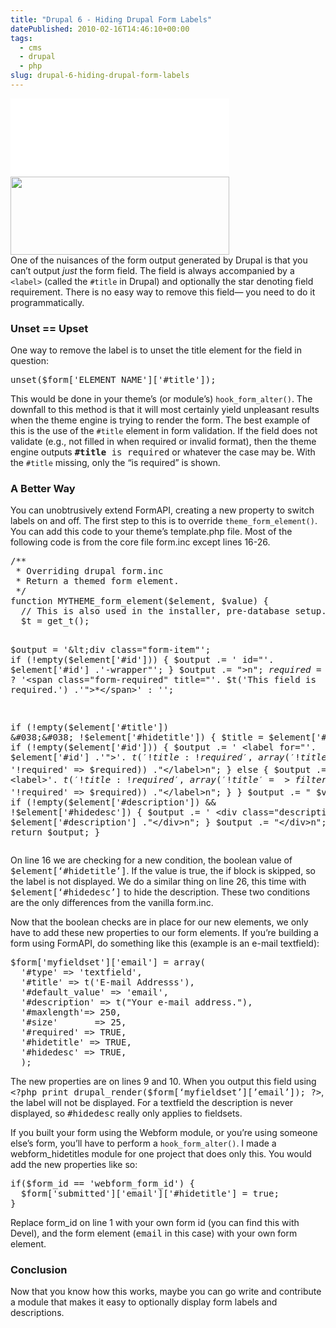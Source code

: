 ```yaml
---
title: "Drupal 6 - Hiding Drupal Form Labels"
datePublished: 2010-02-16T14:46:10+00:00
tags:
  - cms
  - drupal
  - php
slug: drupal-6-hiding-drupal-form-labels
---
```

<p><img src="data:image/gif;base64,R0lGODdhAQABAPAAAP///wAAACwAAAAAAQABAEACAkQBADs=" data-lazy-type="image" data-lazy-src="http://davidosomething.com/content/uploads/howtogetridofthese.png" alt="" title="How to get rid of the form labels" width="350" height="125" class="lazy lazy-hidden aligncenter size-thumbnail wp-image-102" /><noscript><img src="http://davidosomething.com/content/uploads/howtogetridofthese.png" alt="" title="How to get rid of the form labels" width="350" height="125" class="aligncenter size-thumbnail wp-image-102" /></noscript><br />
One of the nuisances of the form output generated by Drupal is that you can&#8217;t output <em>just</em> the form field. The field is always accompanied by a <code>&lt;label&gt;</code> (called the <code>#title</code> in Drupal) and optionally the star denoting field requirement. There is no easy way to remove this field&mdash; you need to do it programmatically.</p>
<h3>Unset == Upset</h3>
<p>One way to remove the label is to unset the title element for the field in question:</p>
<pre class="brush: php">
unset($form['ELEMENT_NAME']['#title']);
</pre>
<p>This would be done in your theme&#8217;s (or module&#8217;s) <code>hook_form_alter()</code>. The downfall to this method is that it will most certainly yield unpleasant results when the theme engine is trying to render the form. The best example of this is the use of the <code>#title</code> element in form validation. If the field does not validate (e.g., not filled in when required or invalid format), then the theme engine outputs <samp><strong>#title</strong> is required</samp> or whatever the case may be. With the <code>#title</code> missing, only the &#8220;is required&#8221; is shown.<br />
<span id="more-101"></span></p>
<h3>A Better Way</h3>
<p>You can unobtrusively extend FormAPI, creating a new property to switch labels on and off. The first step to this is to override <code>theme_form_element()</code>. You can add this code to your theme&#8217;s template.php file. Most of the following code is from the core file form.inc except lines 16-26.</p>
<pre class="brush: php">
/**
 * Overriding drupal form.inc
 * Return a themed form element.
 */
function MYTHEME_form_element($element, $value) {
  // This is also used in the installer, pre-database setup.
  $t = get_t();

  $output = '&lt;div class="form-item"';
  if (!empty($element['#id'])) {
    $output .= ' id="'. $element['#id'] .'-wrapper"';
  }
  $output .= ">n";
  $required = !empty($element['#required']) ? '&lt;span class="form-required" title="'. $t('This field is required.') .'">*&lt;/span>' : '';

  if (!empty($element['#title']) &#038;&#038; !$element['#hidetitle']) {
    $title = $element['#title'];
    if (!empty($element['#id'])) {
      $output .= ' &lt;label for="'. $element['#id'] .'">'. $t('!title: !required', array('!title' => filter_xss_admin($title), '!required' => $required)) ."&lt;/label>n";
    }
    else {
      $output .= ' &lt;label>'. $t('!title: !required', array('!title' => filter_xss_admin($title), '!required' => $required)) ."&lt;/label>n";
    }
  }
  $output .= " $valuen";
  if (!empty($element['#description']) &#038;&#038; !$element['#hidedesc']) {
    $output .= ' &lt;div class="description">'. $element['#description'] ."&lt;/div>n";
  }
  $output .= "&lt;/div>n";
  return $output;
}
</pre>
<p>On line 16 we are checking for a new condition, the boolean value of <samp>$element[&#8216;#hidetitle&#8217;]</samp>. If the value is true, the if block is skipped, so the label is not displayed. We do a similar thing on line 26, this time with <samp>$element[&#8216;#hidedesc&#8217;]</samp> to hide the description. These two conditions are the only differences from the vanilla form.inc.</p>
<p>Now that the boolean checks are in place for our new elements, we only have to add these new properties to our form elements. If you&#8217;re building a form using FormAPI, do something like this (example is an e-mail textfield):</p>
<pre class="brush: php">
$form['myfieldset']['email'] = array(
  '#type' => 'textfield',
  '#title' => t('E-mail Addresss'),
  '#default_value' => 'email',
  '#description' => t("Your e-mail address."),
  '#maxlength'=> 250,
  '#size'		=> 25,
  '#required' => TRUE,
  '#hidetitle' => TRUE,
  '#hidedesc' => TRUE,
  );
</pre>
<p>The new properties are on lines 9 and 10. When you output this field using <samp>&lt;?php print drupal_render($form[&#8216;myfieldset&#8217;][&#8217;email&#8217;]); ?&gt;</samp>, the label will not be displayed. For a textfield the description is never displayed, so <samp>#hidedesc</samp> really only applies to fieldsets.</p>
<p>If you built your form using the Webform module, or you&#8217;re using someone else&#8217;s form, you&#8217;ll have to perform a <code>hook_form_alter()</code>. I made a webform_hidetitles module for one project that does only this. You would add the new properties like so:</p>
<pre class="brush: php">
if($form_id == 'webform_form_id') {
  $form['submitted']['email']['#hidetitle'] = true;
}
</pre>
<p>Replace form_id on line 1 with your own form id (you can find this with Devel), and the form element (<samp>email</samp> in this case) with your own form element.</p>
<h3>Conclusion</h3>
<p>Now that you know how this works, maybe you can go write and contribute a module that makes it easy to optionally display form labels and descriptions.</p>


